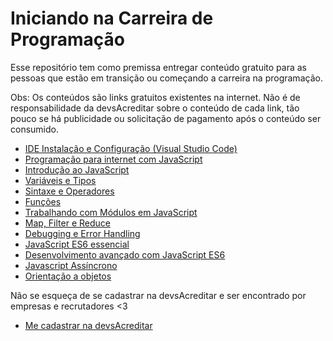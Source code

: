 # Iniciando na Carreira de Programação
Esse repositório tem como premissa entregar conteúdo gratuito para as pessoas que estão em transição ou começando a carreira na programação.

Obs: Os conteúdos são links gratuitos existentes na internet. Não é de responsabilidade da devsAcreditar sobre o conteúdo de cada link, tão pouco se há publicidade ou solicitação de pagamento após o conteúdo ser consumido.


- [IDE Instalação e Configuração (Visual Studio Code)](https://digitalinnovation.one/cursos/ide-instalacao-e-configuracao-visual-studio-code/?ref=lp&hidden_text&source=/skills/javascript&)
- [Programação para internet com JavaScript](https://digitalinnovation.one/cursos/programacao-para-internet-com-javascript/?ref=lp&hidden_text&source=/skills/javascript&)
- [Introdução ao JavaScript](https://digitalinnovation.one/cursos/introducao-ao-javascript/?ref=lp&hidden_text&source=/skills/javascript&)
- [Variáveis e Tipos](https://digitalinnovation.one/cursos/variaveis-e-tipos/?ref=lp&hidden_text&source=/skills/javascript&)
- [Sintaxe e Operadores](https://digitalinnovation.one/cursos/sintaxe-e-operadores/?ref=lp&hidden_text&source=/skills/javascript&)
- [Funções](https://digitalinnovation.one/cursos/funcoes/?ref=lp&hidden_text&source=/skills/javascript&)
- [Trabalhando com Módulos em JavaScript](https://digitalinnovation.one/cursos/trabalhando-com-modulos-em-javascript/?ref=lp&hidden_text&source=/skills/javascript&)
- [Map, Filter e Reduce](https://digitalinnovation.one/cursos/map-filter-e-reduce/?ref=lp&hidden_text&source=/skills/javascript&)
- [Debugging e Error Handling](https://digitalinnovation.one/cursos/debugging-e-error-handling/?ref=lp&hidden_text&source=/skills/javascript&)
- [JavaScript ES6 essencial](https://digitalinnovation.one/cursos/javascript-es6-essencial/?ref=lp&hidden_text&source=/skills/javascript&)
- [Desenvolvimento avançado com JavaScript ES6](https://digitalinnovation.one/cursos/desenvolvimento-avancado-com-javascript-es6/?ref=lp&hidden_text&source=/skills/javascript&)
- [Javascript Assíncrono](https://digitalinnovation.one/cursos/javascript-assincrono/?ref=lp&hidden_text&source=/skills/javascript&)
- [Orientação a objetos](https://digitalinnovation.one/cursos/orientacao-a-objetos/?ref=lp&hidden_text&source=/skills/javascript&)


Não se esqueça de se cadastrar na devsAcreditar e ser encontrado por empresas e recrutadores <3

- [Me cadastrar na devsAcreditar](https://www.devsacreditar.com.br/register)
